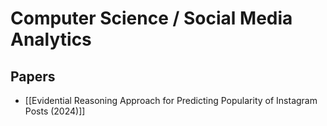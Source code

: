 # Computer Science / Social Media Analytics

## Papers

- [[Evidential Reasoning Approach for Predicting Popularity of Instagram Posts (2024)]]
